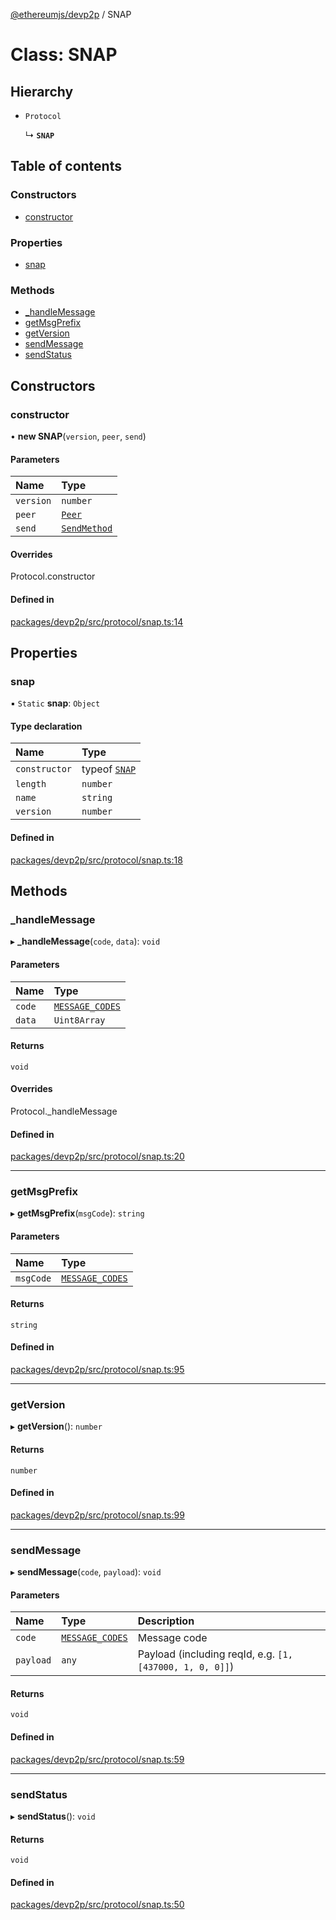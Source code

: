 [@ethereumjs/devp2p](../README.md) / SNAP

# Class: SNAP

## Hierarchy

- `Protocol`

  ↳ **`SNAP`**

## Table of contents

### Constructors

- [constructor](SNAP-1.md#constructor)

### Properties

- [snap](SNAP-1.md#snap)

### Methods

- [\_handleMessage](SNAP-1.md#_handlemessage)
- [getMsgPrefix](SNAP-1.md#getmsgprefix)
- [getVersion](SNAP-1.md#getversion)
- [sendMessage](SNAP-1.md#sendmessage)
- [sendStatus](SNAP-1.md#sendstatus)

## Constructors

### constructor

• **new SNAP**(`version`, `peer`, `send`)

#### Parameters

| Name | Type |
| :------ | :------ |
| `version` | `number` |
| `peer` | [`Peer`](Peer.md) |
| `send` | [`SendMethod`](../README.md#sendmethod) |

#### Overrides

Protocol.constructor

#### Defined in

[packages/devp2p/src/protocol/snap.ts:14](https://github.com/ethereumjs/ethereumjs-monorepo/blob/master/packages/devp2p/src/protocol/snap.ts#L14)

## Properties

### snap

▪ `Static` **snap**: `Object`

#### Type declaration

| Name | Type |
| :------ | :------ |
| `constructor` | typeof [`SNAP`](SNAP-1.md) |
| `length` | `number` |
| `name` | `string` |
| `version` | `number` |

#### Defined in

[packages/devp2p/src/protocol/snap.ts:18](https://github.com/ethereumjs/ethereumjs-monorepo/blob/master/packages/devp2p/src/protocol/snap.ts#L18)

## Methods

### \_handleMessage

▸ **_handleMessage**(`code`, `data`): `void`

#### Parameters

| Name | Type |
| :------ | :------ |
| `code` | [`MESSAGE_CODES`](../enums/SNAP.MESSAGE_CODES.md) |
| `data` | `Uint8Array` |

#### Returns

`void`

#### Overrides

Protocol.\_handleMessage

#### Defined in

[packages/devp2p/src/protocol/snap.ts:20](https://github.com/ethereumjs/ethereumjs-monorepo/blob/master/packages/devp2p/src/protocol/snap.ts#L20)

___

### getMsgPrefix

▸ **getMsgPrefix**(`msgCode`): `string`

#### Parameters

| Name | Type |
| :------ | :------ |
| `msgCode` | [`MESSAGE_CODES`](../enums/SNAP.MESSAGE_CODES.md) |

#### Returns

`string`

#### Defined in

[packages/devp2p/src/protocol/snap.ts:95](https://github.com/ethereumjs/ethereumjs-monorepo/blob/master/packages/devp2p/src/protocol/snap.ts#L95)

___

### getVersion

▸ **getVersion**(): `number`

#### Returns

`number`

#### Defined in

[packages/devp2p/src/protocol/snap.ts:99](https://github.com/ethereumjs/ethereumjs-monorepo/blob/master/packages/devp2p/src/protocol/snap.ts#L99)

___

### sendMessage

▸ **sendMessage**(`code`, `payload`): `void`

#### Parameters

| Name | Type | Description |
| :------ | :------ | :------ |
| `code` | [`MESSAGE_CODES`](../enums/SNAP.MESSAGE_CODES.md) | Message code |
| `payload` | `any` | Payload (including reqId, e.g. `[1, [437000, 1, 0, 0]]`) |

#### Returns

`void`

#### Defined in

[packages/devp2p/src/protocol/snap.ts:59](https://github.com/ethereumjs/ethereumjs-monorepo/blob/master/packages/devp2p/src/protocol/snap.ts#L59)

___

### sendStatus

▸ **sendStatus**(): `void`

#### Returns

`void`

#### Defined in

[packages/devp2p/src/protocol/snap.ts:50](https://github.com/ethereumjs/ethereumjs-monorepo/blob/master/packages/devp2p/src/protocol/snap.ts#L50)
